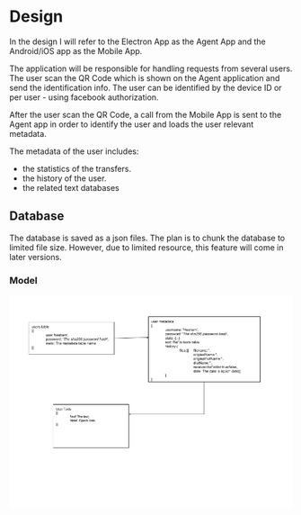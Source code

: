 # Design
In the design I will refer to the Electron App as the Agent App and the Android/iOS app as the Mobile App.

The application will be responsible for handling requests from several users.
The user scan the QR Code which is shown on the Agent application and send the identification info.
The user can be identified by the device ID or per user - using facebook authorization.

After the user scan the QR Code, a call from the Mobile App is sent to the Agent app in order to identify the user and loads
the user relevant metadata.

The metadata of the user includes:
 * the statistics of the transfers.
 * the history of the user.
 * the related text databases

## Database
The database is saved as a json files. The plan is to chunk the database to limited file size. However, due to limited 
resource, this feature will come in later versions.

### Model

![Design](./design.png "Database model")



